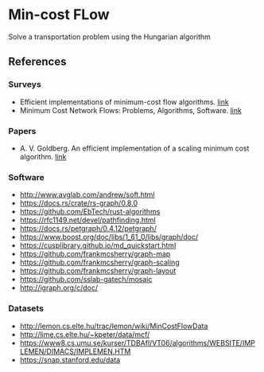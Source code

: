 # Min-cost FLow

Solve a transportation problem using the Hungarian algorithm

## References

### Surveys

* Efficient implementations of minimum-cost flow algorithms. [link](https://arxiv.org/pdf/1207.6381.pdf)
* Minimum Cost Network Flows: Problems, Algorithms, Software. [link](http://elib.mi.sanu.ac.rs/files/journals/yjor/45/yujorn45p3-19.pdf)

### Papers

* A. V. Goldberg. An efficient implementation of a scaling minimum cost algorithm. [link](http://citeseerx.ist.psu.edu/viewdoc/download?doi=10.1.1.31.258&rep=rep1&type=pdf)

### Software

* http://www.avglab.com/andrew/soft.html
* https://docs.rs/crate/rs-graph/0.8.0
* https://github.com/EbTech/rust-algorithms
* https://rfc1149.net/devel/pathfinding.html
* https://docs.rs/petgraph/0.4.12/petgraph/
* https://www.boost.org/doc/libs/1_61_0/libs/graph/doc/
* https://cusplibrary.github.io/md_quickstart.html
* https://github.com/frankmcsherry/graph-map
* https://github.com/frankmcsherry/graph-scaling
* https://github.com/frankmcsherry/graph-layout
* https://github.com/sslab-gatech/mosaic
* http://igraph.org/c/doc/

### Datasets

* http://lemon.cs.elte.hu/trac/lemon/wiki/MinCostFlowData
* http://lime.cs.elte.hu/~kpeter/data/mcf/
* https://www8.cs.umu.se/kurser/TDBAfl/VT06/algorithms/WEBSITE/IMPLEMEN/DIMACS/IMPLEMEN.HTM
* https://snap.stanford.edu/data

